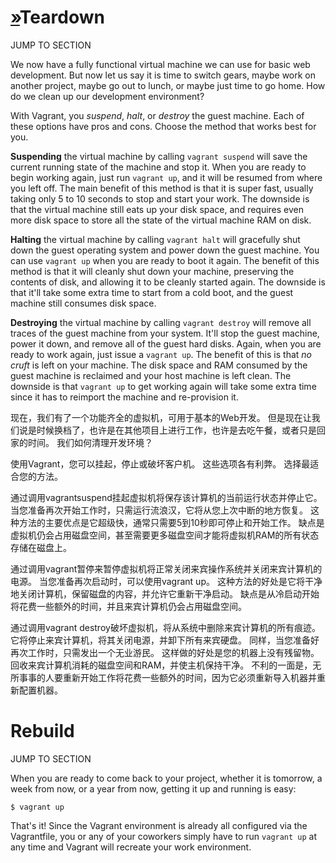 # [»](https://www.vagrantup.com/intro/getting-started/teardown#teardown)Teardown

JUMP TO SECTION

We now have a fully functional virtual machine we can use for basic web development. But now let us say it is time to switch gears, maybe work on another project, maybe go out to lunch, or maybe just time to go home. How do we clean up our development environment?

With Vagrant, you *suspend*, *halt*, or *destroy* the guest machine. Each of these options have pros and cons. Choose the method that works best for you.

**Suspending** the virtual machine by calling `vagrant suspend` will save the current running state of the machine and stop it. When you are ready to begin working again, just run `vagrant up`, and it will be resumed from where you left off. The main benefit of this method is that it is super fast, usually taking only 5 to 10 seconds to stop and start your work. The downside is that the virtual machine still eats up your disk space, and requires even more disk space to store all the state of the virtual machine RAM on disk.

**Halting** the virtual machine by calling `vagrant halt` will gracefully shut down the guest operating system and power down the guest machine. You can use `vagrant up` when you are ready to boot it again. The benefit of this method is that it will cleanly shut down your machine, preserving the contents of disk, and allowing it to be cleanly started again. The downside is that it'll take some extra time to start from a cold boot, and the guest machine still consumes disk space.

**Destroying** the virtual machine by calling `vagrant destroy` will remove all traces of the guest machine from your system. It'll stop the guest machine, power it down, and remove all of the guest hard disks. Again, when you are ready to work again, just issue a `vagrant up`. The benefit of this is that *no cruft* is left on your machine. The disk space and RAM consumed by the guest machine is reclaimed and your host machine is left clean. The downside is that `vagrant up` to get working again will take some extra time since it has to reimport the machine and re-provision it.

现在，我们有了一个功能齐全的虚拟机，可用于基本的Web开发。 但是现在让我们说是时候换档了，也许是在其他项目上进行工作，也许是去吃午餐，或者只是回家的时间。 我们如何清理开发环境？



使用Vagrant，您可以挂起，停止或破坏客户机。 这些选项各有利弊。 选择最适合您的方法。



通过调用vagrantsuspend挂起虚拟机将保存该计算机的当前运行状态并停止它。 当您准备再次开始工作时，只需运行流浪汉，它将从您上次中断的地方恢复。 这种方法的主要优点是它超级快，通常只需要5到10秒即可停止和开始工作。 缺点是虚拟机仍会占用磁盘空间，甚至需要更多磁盘空间才能将虚拟机RAM的所有状态存储在磁盘上。



通过调用vagrant暂停来暂停虚拟机将正常关闭来宾操作系统并关闭来宾计算机的电源。 当您准备再次启动时，可以使用vagrant up。 这种方法的好处是它将干净地关闭计算机，保留磁盘的内容，并允许它重新干净启动。 缺点是从冷启动开始将花费一些额外的时间，并且来宾计算机仍会占用磁盘空间。



通过调用vagrant destroy破坏虚拟机，将从系统中删除来宾计算机的所有痕迹。 它将停止来宾计算机，将其关闭电源，并卸下所有来宾硬盘。 同样，当您准备好再次工作时，只需发出一个无业游民。 这样做的好处是您的机器上没有残留物。 回收来宾计算机消耗的磁盘空间和RAM，并使主机保持干净。 不利的一面是，无所事事的人要重新开始工作将花费一些额外的时间，因为它必须重新导入机器并重新配置机器。

# Rebuild

JUMP TO SECTION

When you are ready to come back to your project, whether it is tomorrow, a week from now, or a year from now, getting it up and running is easy:

```shell-session
$ vagrant up
```

That's it! Since the Vagrant environment is already all configured via the Vagrantfile, you or any of your coworkers simply have to run `vagrant up` at any time and Vagrant will recreate your work environment.